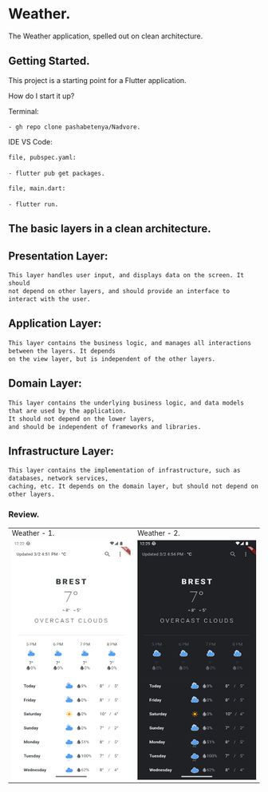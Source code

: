 # Weather.

The Weather application, spelled out on clean architecture.

## Getting Started.

This project is a starting point for a Flutter application.

How do I start it up?

Terminal:

```
- gh repo clone pashabetenya/Nadvore.
```

IDE VS Code:

```
file, pubspec.yaml:

- flutter pub get packages.
```

```
file, main.dart:

- flutter run.
```

## The basic layers in a clean architecture.

## Presentation Layer:

```
This layer handles user input, and displays data on the screen. It should
not depend on other layers, and should provide an interface to interact with the user.
```

## Application Layer:

```
This layer contains the business logic, and manages all interactions between the layers. It depends
on the view layer, but is independent of the other layers.
```

## Domain Layer:

```
This layer contains the underlying business logic, and data models that are used by the application.
It should not depend on the lower layers,
and should be independent of frameworks and libraries.
```

## Infrastructure Layer:

```
This layer contains the implementation of infrastructure, such as databases, network services,
caching, etc. It depends on the domain layer, but should not depend on other layers.
```

### Review.

<table>
  <tr>
    <td>Weather - 1.</td>
    <td>Weather - 2.</td>
  </tr>
  <tr>
    <td><img src="photos/image-1.png" width=270 height=480></td>
    <td><img src="photos/image-1.1.png" width=270 height=480></td>
  </tr>
 </table>
